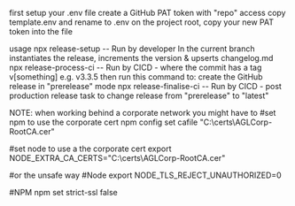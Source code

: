 first setup your .env file 
create a GitHub PAT token with "repo" access
copy template.env and rename to .env on the project root, copy your new PAT token into the file

usage
npx release-setup -- Run by developer In the current branch instantiates the release, increments the version & upserts changelog.md  
npx release-process-ci -- Run by CICD - where the commit has a tag v[something] e.g. v3.3.5 then run this command to: create the GitHub release in "prerelease" mode
npx release-finalise-ci -- Run by CICD - post production release task to change release from "prerelease" to "latest"
    

NOTE: when working behind a corporate network you might have to 
#set npm to use the corporate cert 
npm config set cafile "C:\certs\AGLCorp-RootCA.cer"

#set node to use a the corporate cert
export NODE_EXTRA_CA_CERTS="C:\certs\AGLCorp-RootCA.cer"

#or the unsafe way 
#Node
export NODE_TLS_REJECT_UNAUTHORIZED=0

#NPM
npm set strict-ssl false